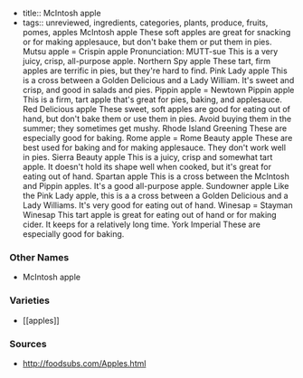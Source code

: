- title:: McIntosh apple
- tags:: unreviewed, ingredients, categories, plants, produce, fruits, pomes, apples
McIntosh apple These soft apples are great for snacking or for making applesauce, but don't bake them or put them in pies. Mutsu apple = Crispin apple Pronunciation: MUTT-sue This is a very juicy, crisp, all-purpose apple. Northern Spy apple These tart, firm apples are terrific in pies, but they're hard to find. Pink Lady apple This is a cross between a Golden Delicious and a Lady William. It's sweet and crisp, and good in salads and pies. Pippin apple = Newtown Pippin apple This is a firm, tart apple that's great for pies, baking, and applesauce. Red Delicious apple These sweet, soft apples are good for eating out of hand, but don't bake them or use them in pies. Avoid buying them in the summer; they sometimes get mushy. Rhode Island Greening These are especially good for baking. Rome apple = Rome Beauty apple These are best used for baking and for making applesauce. They don't work well in pies. Sierra Beauty apple This is a juicy, crisp and somewhat tart apple. It doesn't hold its shape well when cooked, but it's great for eating out of hand. Spartan apple This is a cross between the McIntosh and Pippin apples. It's a good all-purpose apple. Sundowner apple Like the Pink Lady apple, this is a a cross between a Golden Delicious and a Lady Williams. It's very good for eating out of hand. Winesap = Stayman Winesap This tart apple is great for eating out of hand or for making cider. It keeps for a relatively long time. York Imperial These are especially good for baking.

### Other Names

* McIntosh apple

### Varieties

* [[apples]]

### Sources
* http://foodsubs.com/Apples.html
